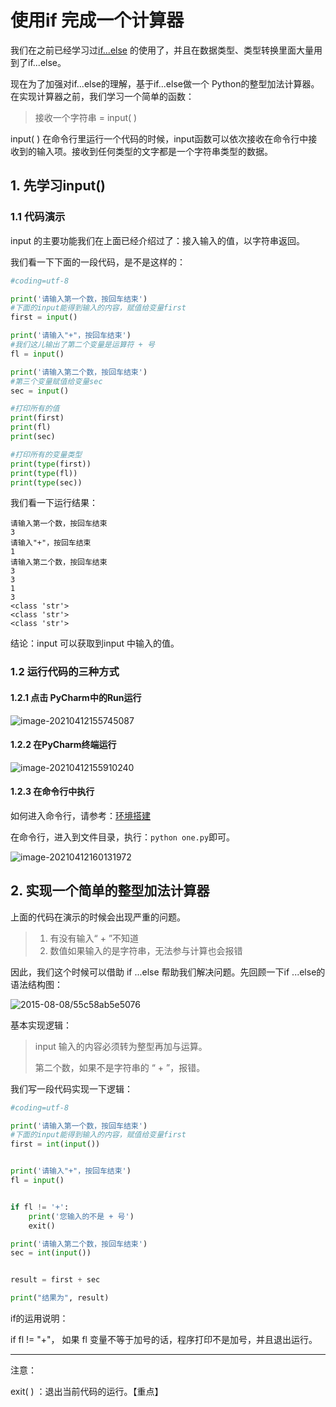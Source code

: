 # 使用if 完成一个计算器



我们在之前已经学习过[if...else](part1/if.md) 的使用了，并且在数据类型、类型转换里面大量用到了if...else。

现在为了加强对if...else的理解，基于if...else做一个 Python的整型加法计算器。在实现计算器之前，我们学习一个简单的函数：

>  接收一个字符串  = input( )

input( ) 在命令行里运行一个代码的时候，input函数可以依次接收在命令行中接收到的输入项。接收到任何类型的文字都是一个字符串类型的数据。

## 1. 先学习input()



### 1.1 代码演示

input 的主要功能我们在上面已经介绍过了：接入输入的值，以字符串返回。

我们看一下下面的一段代码，是不是这样的：

~~~python
#coding=utf-8

print('请输入第一个数，按回车结束')
#下面的input能得到输入的内容，赋值给变量first
first = input()

print('请输入"+"，按回车结束')
#我们这儿输出了第二个变量是运算符 + 号
fl = input()

print('请输入第二个数，按回车结束')
#第三个变量赋值给变量sec
sec = input()

#打印所有的值
print(first)
print(fl)
print(sec)

#打印所有的变量类型
print(type(first))
print(type(fl))
print(type(sec))
~~~



我们看一下运行结果：

~~~
请输入第一个数，按回车结束
3
请输入"+"，按回车结束
1
请输入第二个数，按回车结束
3
3
1
3
<class 'str'>
<class 'str'>
<class 'str'>
~~~

结论：input 可以获取到input 中输入的值。

### 1.2 运行代码的三种方式

#### 1.2.1 点击 PyCharm中的Run运行

![image-20210412155745087](../images/image-20210412155745087.png)



#### 1.2.2 在PyCharm终端运行

![image-20210412155910240](../images/image-20210412155910240.png)



#### 1.2.3 在命令行中执行

如何进入命令行，请参考：[环境搭建](windows.md) 

在命令行，进入到文件目录，执行：`python one.py`即可。

![image-20210412160131972](../images/image-20210412160131972.png)



## 2. 实现一个简单的整型加法计算器



上面的代码在演示的时候会出现严重的问题。

> 1. 有没有输入“ + ”不知道
> 2. 数值如果输入的是字符串，无法参与计算也会报错

因此，我们这个时候可以借助 if ...else 帮助我们解决问题。先回顾一下if ...else的语法结构图：



![2015-08-08/55c58ab5e5076](../images/2021-08-08_55c58ab5e5076.png)



基本实现逻辑：

> input 输入的内容必须转为整型再加与运算。
>
> 第二个数，如果不是字符串的 “ + ”，报错。
>
> 

我们写一段代码实现一下逻辑：

~~~python
#coding=utf-8

print('请输入第一个数，按回车结束')
#下面的input能得到输入的内容，赋值给变量first
first = int(input())


print('请输入"+"，按回车结束')
fl = input()


if fl != '+':
    print('您输入的不是 + 号')
    exit()

print('请输入第二个数，按回车结束')
sec = int(input())


result = first + sec

print("结果为", result)
~~~



if的运用说明：

if  fl != "+"，  如果 fl 变量不等于加号的话，程序打印不是加号，并且退出运行。



****

注意：

exit( )   ：退出当前代码的运行。【重点】







